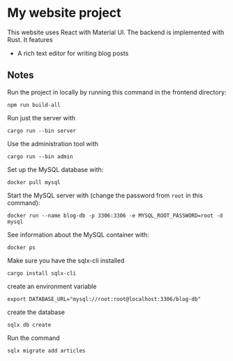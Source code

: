 # My website project

This website uses React with Material UI. The backend is implemented with Rust. It features

- A rich text editor for writing blog posts

## Notes
Run the project in locally by running this command in the frontend directory:
```
npm run build-all
```
Run just the server with
```
cargo run --bin server
```
Use the administration tool with
```
cargo run --bin admin
```
Set up the MySQL database with:
```console
docker pull mysql
```
Start the MySQL server with (change the password from `root` in this command):
```console
docker run --name blog-db -p 3306:3306 -e MYSQL_ROOT_PASSWORD=root -d mysql
```
See information about the MySQL container with:
```console
docker ps
```
Make sure you have the sqlx-cli installed
```
cargo install sqlx-cli
```
create an environment variable
```
export DATABASE_URL="mysql://root:root@localhost:3306/blog-db"
```
create the database
```
sqlx db create
```
Run the command
```
sqlx migrate add articles
```